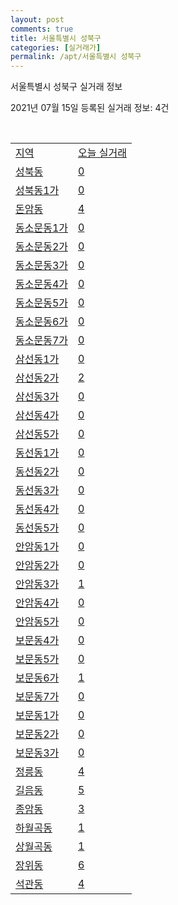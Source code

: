 ```yaml
---
layout: post
comments: true
title: 서울특별시 성북구
categories: [실거래가]
permalink: /apt/서울특별시 성북구
---
```


서울특별시 성북구 실거래 정보

2021년 07월 15일 등록된 실거래 정보: 4건

<script type="text/javascript">
  google.charts.load('current', {'packages':['corechart']});
  google.charts.setOnLoadCallback(drawChart);

  function drawChart() {
    var data = google.visualization.arrayToDataTable([['거래일', '매매', '전월세', '전매'], ['20-07', 226, 408, 8], ['20-08', 254, 532, 13], ['20-09', 147, 481, 2], ['20-10', 170, 491, 6], ['20-11', 270, 508, 6], ['20-12', 318, 562, 13], ['21-01', 309, 634, 4], ['21-02', 206, 688, 4], ['21-03', 214, 701, 4], ['21-04', 173, 497, 0], ['21-05', 237, 476, 1], ['21-06', 171, 374, 1], ['21-07', 7, 98, 0]]);

    var options = {
      title: '최근 1년간 유형별 거래량 추이',
      legend: { position: 'bottom' }
    };

    var chart = new google.visualization.LineChart(document.getElementById('columnchart_material'));
    chart.draw(data, (options));
  }
</script>

<div id="columnchart_material" style="width: 95%; margin-left: -35px"></div>
<br>
<table class="sortable">
  <tr>
    <td><a href="#">지역</a></td>
    <td><a href="#">오늘 실거래</a></td>
  </tr>

  
  <tr class="item">
    <td><a href="서울특별시 성북구 성북동">성북동</a></td>
    <td><a href="서울특별시 성북구 성북동">0</a></td>
  </tr>
    

  <tr class="item">
    <td><a href="서울특별시 성북구 성북동1가">성북동1가</a></td>
    <td><a href="서울특별시 성북구 성북동1가">0</a></td>
  </tr>
    

  <tr class="item">
    <td><a href="서울특별시 성북구 돈암동">돈암동</a></td>
    <td><a href="서울특별시 성북구 돈암동">4</a></td>
  </tr>
    

  <tr class="item">
    <td><a href="서울특별시 성북구 동소문동1가">동소문동1가</a></td>
    <td><a href="서울특별시 성북구 동소문동1가">0</a></td>
  </tr>
    

  <tr class="item">
    <td><a href="서울특별시 성북구 동소문동2가">동소문동2가</a></td>
    <td><a href="서울특별시 성북구 동소문동2가">0</a></td>
  </tr>
    

  <tr class="item">
    <td><a href="서울특별시 성북구 동소문동3가">동소문동3가</a></td>
    <td><a href="서울특별시 성북구 동소문동3가">0</a></td>
  </tr>
    

  <tr class="item">
    <td><a href="서울특별시 성북구 동소문동4가">동소문동4가</a></td>
    <td><a href="서울특별시 성북구 동소문동4가">0</a></td>
  </tr>
    

  <tr class="item">
    <td><a href="서울특별시 성북구 동소문동5가">동소문동5가</a></td>
    <td><a href="서울특별시 성북구 동소문동5가">0</a></td>
  </tr>
    

  <tr class="item">
    <td><a href="서울특별시 성북구 동소문동6가">동소문동6가</a></td>
    <td><a href="서울특별시 성북구 동소문동6가">0</a></td>
  </tr>
    

  <tr class="item">
    <td><a href="서울특별시 성북구 동소문동7가">동소문동7가</a></td>
    <td><a href="서울특별시 성북구 동소문동7가">0</a></td>
  </tr>
    

  <tr class="item">
    <td><a href="서울특별시 성북구 삼선동1가">삼선동1가</a></td>
    <td><a href="서울특별시 성북구 삼선동1가">0</a></td>
  </tr>
    

  <tr class="item">
    <td><a href="서울특별시 성북구 삼선동2가">삼선동2가</a></td>
    <td><a href="서울특별시 성북구 삼선동2가">2</a></td>
  </tr>
    

  <tr class="item">
    <td><a href="서울특별시 성북구 삼선동3가">삼선동3가</a></td>
    <td><a href="서울특별시 성북구 삼선동3가">0</a></td>
  </tr>
    

  <tr class="item">
    <td><a href="서울특별시 성북구 삼선동4가">삼선동4가</a></td>
    <td><a href="서울특별시 성북구 삼선동4가">0</a></td>
  </tr>
    

  <tr class="item">
    <td><a href="서울특별시 성북구 삼선동5가">삼선동5가</a></td>
    <td><a href="서울특별시 성북구 삼선동5가">0</a></td>
  </tr>
    

  <tr class="item">
    <td><a href="서울특별시 성북구 동선동1가">동선동1가</a></td>
    <td><a href="서울특별시 성북구 동선동1가">0</a></td>
  </tr>
    

  <tr class="item">
    <td><a href="서울특별시 성북구 동선동2가">동선동2가</a></td>
    <td><a href="서울특별시 성북구 동선동2가">0</a></td>
  </tr>
    

  <tr class="item">
    <td><a href="서울특별시 성북구 동선동3가">동선동3가</a></td>
    <td><a href="서울특별시 성북구 동선동3가">0</a></td>
  </tr>
    

  <tr class="item">
    <td><a href="서울특별시 성북구 동선동4가">동선동4가</a></td>
    <td><a href="서울특별시 성북구 동선동4가">0</a></td>
  </tr>
    

  <tr class="item">
    <td><a href="서울특별시 성북구 동선동5가">동선동5가</a></td>
    <td><a href="서울특별시 성북구 동선동5가">0</a></td>
  </tr>
    

  <tr class="item">
    <td><a href="서울특별시 성북구 안암동1가">안암동1가</a></td>
    <td><a href="서울특별시 성북구 안암동1가">0</a></td>
  </tr>
    

  <tr class="item">
    <td><a href="서울특별시 성북구 안암동2가">안암동2가</a></td>
    <td><a href="서울특별시 성북구 안암동2가">0</a></td>
  </tr>
    

  <tr class="item">
    <td><a href="서울특별시 성북구 안암동3가">안암동3가</a></td>
    <td><a href="서울특별시 성북구 안암동3가">1</a></td>
  </tr>
    

  <tr class="item">
    <td><a href="서울특별시 성북구 안암동4가">안암동4가</a></td>
    <td><a href="서울특별시 성북구 안암동4가">0</a></td>
  </tr>
    

  <tr class="item">
    <td><a href="서울특별시 성북구 안암동5가">안암동5가</a></td>
    <td><a href="서울특별시 성북구 안암동5가">0</a></td>
  </tr>
    

  <tr class="item">
    <td><a href="서울특별시 성북구 보문동4가">보문동4가</a></td>
    <td><a href="서울특별시 성북구 보문동4가">0</a></td>
  </tr>
    

  <tr class="item">
    <td><a href="서울특별시 성북구 보문동5가">보문동5가</a></td>
    <td><a href="서울특별시 성북구 보문동5가">0</a></td>
  </tr>
    

  <tr class="item">
    <td><a href="서울특별시 성북구 보문동6가">보문동6가</a></td>
    <td><a href="서울특별시 성북구 보문동6가">1</a></td>
  </tr>
    

  <tr class="item">
    <td><a href="서울특별시 성북구 보문동7가">보문동7가</a></td>
    <td><a href="서울특별시 성북구 보문동7가">0</a></td>
  </tr>
    

  <tr class="item">
    <td><a href="서울특별시 성북구 보문동1가">보문동1가</a></td>
    <td><a href="서울특별시 성북구 보문동1가">0</a></td>
  </tr>
    

  <tr class="item">
    <td><a href="서울특별시 성북구 보문동2가">보문동2가</a></td>
    <td><a href="서울특별시 성북구 보문동2가">0</a></td>
  </tr>
    

  <tr class="item">
    <td><a href="서울특별시 성북구 보문동3가">보문동3가</a></td>
    <td><a href="서울특별시 성북구 보문동3가">0</a></td>
  </tr>
    

  <tr class="item">
    <td><a href="서울특별시 성북구 정릉동">정릉동</a></td>
    <td><a href="서울특별시 성북구 정릉동">4</a></td>
  </tr>
    

  <tr class="item">
    <td><a href="서울특별시 성북구 길음동">길음동</a></td>
    <td><a href="서울특별시 성북구 길음동">5</a></td>
  </tr>
    

  <tr class="item">
    <td><a href="서울특별시 성북구 종암동">종암동</a></td>
    <td><a href="서울특별시 성북구 종암동">3</a></td>
  </tr>
    

  <tr class="item">
    <td><a href="서울특별시 성북구 하월곡동">하월곡동</a></td>
    <td><a href="서울특별시 성북구 하월곡동">1</a></td>
  </tr>
    

  <tr class="item">
    <td><a href="서울특별시 성북구 상월곡동">상월곡동</a></td>
    <td><a href="서울특별시 성북구 상월곡동">1</a></td>
  </tr>
    

  <tr class="item">
    <td><a href="서울특별시 성북구 장위동">장위동</a></td>
    <td><a href="서울특별시 성북구 장위동">6</a></td>
  </tr>
    

  <tr class="item">
    <td><a href="서울특별시 성북구 석관동">석관동</a></td>
    <td><a href="서울특별시 성북구 석관동">4</a></td>
  </tr>
    


</table>


    